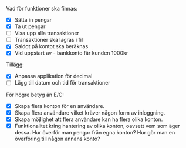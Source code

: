 Vad för funktioner ska finnas:

- [x] Sätta in pengar
- [x] Ta ut pengar
- [ ] Visa upp alla transaktioner
- [ ] Transaktioner ska lagras i fil
- [x] Saldot på kontot ska beräknas
- [x] Vid uppstart av - bankkonto får kunden 1000kr

Tillägg:

- [x] Anpassa applikation för decimal
- [ ] Lägg till datum och tid för transaktioner

För högre betyg än E/C:

- [x] Skapa flera konton för en användare.
- [x] Skapa flera användare vilket kräver någon form av inloggning.
- [x] Skapa möjlighet att flera användare kan ha flera olika konton.
- [x] Funktionalitet kring hantering av olika konton, oavsett vem som äger dessa. Hur överför man pengar från egna konton? Hur gör man en överföring till någon annans konto?